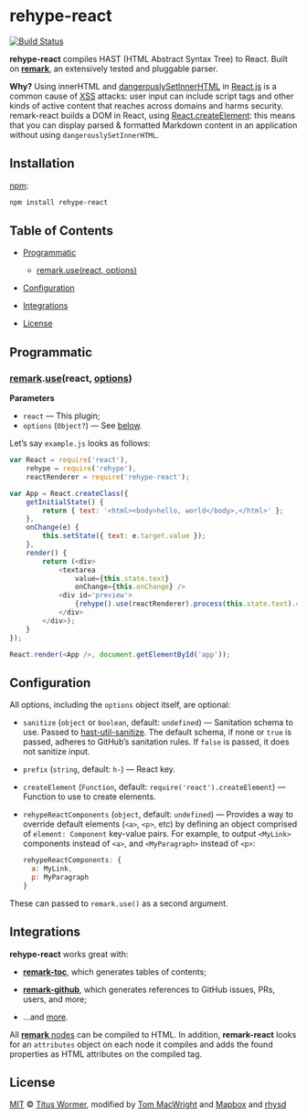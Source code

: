 # rehype-react

[![Build Status](https://travis-ci.org/rhysd/rehype-react.svg?branch=master)](https://travis-ci.org/rhysd/rehype-react)

**rehype-react** compiles HAST (HTML Abstract Syntax Tree) to React.  Built on [**remark**](https://github.com/wooorm/remark),
an extensively tested and pluggable parser.

**Why?** Using innerHTML and [dangerouslySetInnerHTML](https://facebook.github.io/react/tips/dangerously-set-inner-html.html) in
[React.js](http://facebook.github.io/react/) is a common cause of [XSS](https://en.wikipedia.org/wiki/Cross-site_scripting)
attacks: user input can include script tags and other kinds of active
content that reaches across domains and harms security. remark-react
builds a DOM in React, using [React.createElement](https://facebook.github.io/react/docs/top-level-api.html):
this means that you can display parsed & formatted Markdown content
in an application without using `dangerouslySetInnerHTML`.

## Installation

[npm](https://docs.npmjs.com/cli/install):

```bash
npm install rehype-react
```

## Table of Contents

*   [Programmatic](#programmatic)

    *   [remark.use(react, options)](#remarkusereact-options)

*   [Configuration](#configuration)

*   [Integrations](#integrations)

*   [License](#license)

## Programmatic

### [remark](https://github.com/wooorm/remark#api).[use](https://github.com/wooorm/remark#remarkuseplugin-options)(react, [options](#configuration))

**Parameters**

*   `react` — This plugin;
*   `options` (`Object?`) — See [below](#configuration).

Let’s say `example.js` looks as follows:

```js
var React = require('react'),
    rehype = require('rehype'),
    reactRenderer = require('rehype-react');

var App = React.createClass({
    getInitialState() {
        return { text: '<html><body>hello, world</body>,</html>' };
    },
    onChange(e) {
        this.setState({ text: e.target.value });
    },
    render() {
        return (<div>
            <textarea
                value={this.state.text}
                onChange={this.onChange} />
            <div id='preview'>
                {rehype().use(reactRenderer).process(this.state.text).contents}
            </div>
        </div>);
    }
});

React.render(<App />, document.getElementById('app'));
```

## Configuration

All options, including the `options` object itself, are optional:

*   `sanitize` (`object` or `boolean`, default: `undefined`)
    — Sanitation schema to use. Passed to
    [hast-util-sanitize](https://github.com/wooorm/hast-util-sanitize).
    The default schema, if none or `true` is passed, adheres to GitHub’s
    sanitation rules. If `false` is passed, it does not sanitize input.

*   `prefix` (`string`, default: `h-`)
    — React key.

*   `createElement` (`Function`, default: `require('react').createElement`)
    — Function to use to create elements.

*   `rehypeReactComponents` (`object`, default: `undefined`)
    — Provides a way to override default elements (`<a>`, `<p>`, etc)
    by defining an object comprised of `element: Component` key-value
    pairs. For example, to output `<MyLink>` components instead of
    `<a>`, and `<MyParagraph>` instead of `<p>`:

    ```js
    rehypeReactComponents: {
      a: MyLink,
      p: MyParagraph
    }
    ```

These can passed to `remark.use()` as a second argument.

## Integrations

**rehype-react** works great with:

*   [**remark-toc**](https://github.com/wooorm/remark-toc), which generates
    tables of contents;

*   [**remark-github**](https://github.com/wooorm/remark-github), which
    generates references to GitHub issues, PRs, users, and more;

*   ...and [more](https://github.com/wooorm/remark/blob/master/doc/plugins.md#list-of-plugins).

All [**remark** nodes](https://github.com/wooorm/mdast)
can be compiled to HTML.  In addition, **remark-react** looks for an
`attributes` object on each node it compiles and adds the found properties
as HTML attributes on the compiled tag.

## License

[MIT](LICENSE) © [Titus Wormer](http://wooorm.com), modified by [Tom MacWright](http://www.macwright.org/) and [Mapbox](https://www.mapbox.com/) and [rhysd](https://rhysd.github.io)
